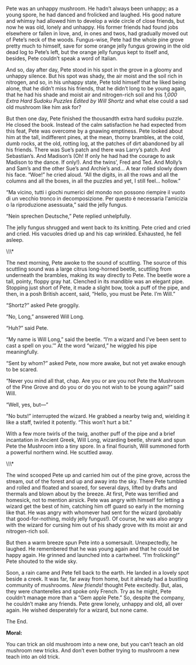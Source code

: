 <!---
--- !Metadata
slug: pete
title: Pete
description: A fungal fable
show_on_home_page: True
filename: Pete
--->

Pete was an unhappy mushroom. He hadn’t always been unhappy; as a young spore, he had danced and frolicked and laughed. His good nature and whimsy had allowed him to develop a wide circle of close friends, but now he was old, lonely and unhappy. His former friends had found jobs elsewhere or fallen in love, and, in ones and twos, had gradually moved out of Pete’s neck of the woods. Fungus-wise, Pete had the whole pine grove pretty much to himself, save for some orange jelly fungus growing in the old dead log to Pete’s left, but the orange jelly fungus kept to itself and, besides, Pete couldn’t speak a word of Italian.

And so, day after day, Pete stood in his spot in the grove in a gloomy and unhappy silence. But his spot was shady, the air moist and the soil rich in nitrogen, and so, in his unhappy state, Pete told himself that he liked being alone, that he didn’t miss his friends, that he didn’t long to be young again, that he had his shade and moist air and nitrogen-rich soil and his *1,000 Extra Hard Sudoku Puzzles Edited by Will Shortz* and what else could a sad old mushroom like him ask for?

But then one day, Pete finished the thousandth extra hard sudoku puzzle. He closed the book. Instead of the calm satisfaction he had expected from this feat, Pete was overcome by a gnawing emptiness. Pete looked about him at the tall, indifferent pines, at the mean, thorny brambles, at the cold, dumb rocks, at the old, rotting log, at the patches of dirt abandoned by all his friends. There was Sue’s patch and there was Larry’s patch. And Sebastian’s. And Madison’s (Oh! If only he had had the courage to ask Madison to the dance. If only!). And the twins’, Fred and Ted. And Molly’s and Sam’s and the other Sue’s and Archie’s and… A tear rolled slowly down his face. “Woe!” he cried aloud. “All the digits, in all the rows and all the columns and all the boxes, in all the puzzles and yet, I still feel… hollow.”

“Ma vicino, tutti i giochi numerici del mondo non possono riempire il vuoto di un vecchio tronco in decomposizione. Per questo è necessaria l'amicizia o la riproduzione asessuata,” said the jelly fungus.

“Nein sprechen Deutsche,” Pete replied unhelpfully.

The jelly fungus shrugged and went back to its knitting. Pete cried and cried and cried. His vacuoles dried up and his cap wrinkled. Exhausted, he fell asleep.

\\*\\*\\*

 The next morning, Pete awoke to the sound of scuttling. The source of this scuttling sound was a large citrus long-horned beetle, scuttling from underneath the brambles, making its way directly to Pete. The beetle wore a tall, pointy, floppy gray hat. Clenched in its mandible was an elegant pipe. Stopping just short of Pete, it made a slight bow, took a puff of the pipe, and then, in a posh British accent, said, “Hello, you must be Pete. I’m Will.”

“Shortz?” asked Pete groggily.

“No, Long,” answered Will Long.

“Huh?” said Pete.

“My name is Will Long,” said the beetle. “I’m a wizard and I’ve been sent to cast a spell on you.’” At the word “wizard,” he wiggled his pipe meaningfully.

“Sent by whom?” asked Pete, now more awake, but not yet awake enough to be scared.

“Never you mind all that, chap. Are you or are you not Pete the Mushroom of the Pine Grove and do you or do you not wish to be young again?” said Will.

“Well, yes, but—”

“No buts!” interrupted the wizard. He grabbed a nearby twig and, wielding it like a staff, twirled it potently. “This won’t hurt a bit.”

With a few more twirls of the twig, another puff of the pipe and a brief incantation in Ancient Greek, Will Long, wizarding beetle, shrank and spun Pete the Mushroom into a tiny spore. In a final flourish, Will summoned forth a powerful northern wind. He scuttled away.

\\*\\*\\*

The wind scooped Pete up and carried him out of the pine grove, across the stream, out of the forest and up and away into the sky. There Pete tumbled and rolled and floated and soared, for several days, lifted by drafts and thermals and blown about by the breeze. At first, Pete was terrified and homesick, not to mention airsick. Pete was angry with himself for letting a wizard get the best of him, catching him off guard so early in the morning like that. He was angry with whomever had sent for the wizard (probably that good-for-nothing, moldy jelly fungus!). Of course, he was also angry with the wizard for cursing him out of his shady grove with its moist air and nitrogen-rich soil.

But then a warm breeze spun Pete into a somersault. Unexpectedly, he laughed. He remembered that he was young again and that he could be happy again. He grinned and launched into a cartwheel. “I’m frolicking!” Pete shouted to the wide sky.

Soon, a rain came and Pete fell back to the earth. He landed in a lovely spot beside a creek. It was far, far away from home, but it already had a bustling community of mushrooms. *New friends!* thought Pete excitedly. But, alas, they were chanterelles and spoke only French. Try as he might, Pete couldn’t manage more than a “Gem apple Pete.” So, despite the company, he couldn’t make any friends. Pete grew lonely, unhappy and old, all over again. He wished desperately for a wizard, but none came.

The End.

**************Moral:**************

You can trick an old mushroom into a new one, but you can’t teach an old mushroom new tricks. And don’t even bother trying to mushroom a new teach into an old trick.
